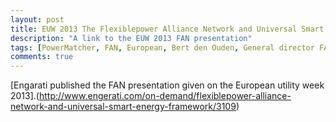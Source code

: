 ```yaml
---
layout: post
title: EUW 2013 The Flexiblepower Alliance Network and Universal Smart Energy Framework
description: "A link to the EUW 2013 FAN presentation"
tags: [PowerMatcher, FAN, European, Bert den Ouden, General director FAN, Netherlands ]
comments: true
---
```


[Engarati published the FAN presentation given on the European utility week 2013].(http://www.engerati.com/on-demand/flexiblepower-alliance-network-and-universal-smart-energy-framework/3109)
